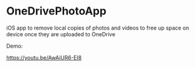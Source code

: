 # OneDrivePhotoApp
iOS app to remove local copies of photos and videos to free up space on device once they are uploaded to OneDrive


Demo:

https://youtu.be/AwAiUR6-EI8
